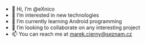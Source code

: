 - 👋 Hi, I’m @eXnico
- 👀 I’m interested in new technologies
- 🌱 I’m currently learning Android programming
- 💞️ I’m looking to collaborate on any interesting project
- 📫 You can reach me at marek.cierny@seznam.cz

<!---
eXnico/eXnico is a ✨ special ✨ repository because its `README.md` (this file) appears on your GitHub profile.
You can click the Preview link to take a look at your changes.
--->
